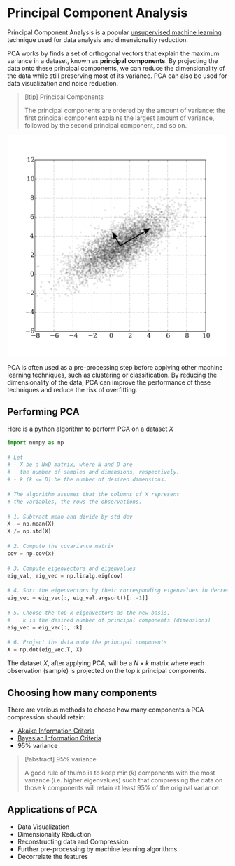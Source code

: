 # Principal Component Analysis

Principal Component Analysis is a popular [unsupervised machine learning](AI%20and%20ML/Unit%202/Unsupervised%20Learning/Unsupervised%20Learning.md) technique used for data analysis and dimensionality reduction.

PCA works by finds a set of orthogonal vectors that explain the maximum variance in a dataset, known as **principal components**. By projecting the data onto these principal components, we can reduce the dimensionality of the data while still preserving most of its variance. PCA can also be used for data visualization and noise reduction.

> [!tip] Principal Components
> 
> The principal components are ordered by the amount of variance: the first principal component explains the largest amount of variance, followed by the second principal component, and so on.

![PCA on a cloud of points, from Wikipedia](/assets/GaussianScatterPCA.svg)

PCA is often used as a pre-processing step before applying other machine learning techniques, such as clustering or classification. By reducing the dimensionality of the data, PCA can improve the performance of these techniques and reduce the risk of overfitting.

## Performing PCA

Here is a python algorithm to perform PCA on a dataset $X$

```python
import numpy as np

# Let
# - X be a NxD matrix, where N and D are
#   the number of samples and dimensions, respectively.
# - k (k <= D) be the number of desired dimensions.

# The algorithm assumes that the columns of X represent
# the variables, the rows the observations.

# 1. Subtract mean and divide by std dev
X -= np.mean(X)
X /= np.std(X)

# 2. Compute the covariance matrix
cov = np.cov(x)

# 3. Compute eigenvectors and eigenvalues
eig_val, eig_vec = np.linalg.eig(cov)

# 4. Sort the eigenvectors by their corresponding eigenvalues in decreasing order
eig_vec = eig_vec[:, eig_val.argsort()[::-1]]

# 5. Choose the top k eigenvectors as the new basis,
#    k is the desired number of principal components (dimensions)
eig_vec = eig_vec[:, :k]

# 6. Project the data onto the principal components
X = np.dot(eig_vec.T, X)
```

The dataset $X$, after applying PCA, will be a $N \times k$ matrix where each observation (sample) is projected on the top $k$ principal components.

## Choosing how many components

There are various methods to choose how many components a PCA compression should retain:

- [Akaike Information Criteria](?TK)
- [Bayesian Information Criteria](?TK)
- 95% variance

> [!abstract] 95% variance
>
> A good rule of thumb is to keep $\min (k)$ components with the most variance (i.e. higher eigenvalues) such that compressing the data on those $k$ components will retain at least $95\%$ of the original variance.

## Applications of PCA

-   Data Visualization
-   Dimensionality Reduction
-   Reconstructing data and Compression
-   Further pre-processing by machine learning algorithms
-   Decorrelate the features